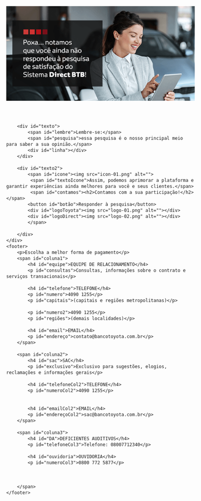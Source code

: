 <!DOCTYPE html>
<html lang="pt-br">
<head>
    <meta charset="UTF-8">
    <meta http-equiv="X-UA-Compatible" content="IE=edge">
    <meta name="viewport" content="width=device-width, initial-scale=1.0">
    <link rel="stylesheet" href="style.css">
    <title>Pesquisa</title>
</head>
<body>
    <header>
        <img src="header.png" alt="">
    </header>
    <div class="container" id="contP">

        <div id="texto">
            <span id="lembre">Lembre-se:</span>
            <span id="pesquisa">essa pesquisa é o nosso principal meio para saber a sua opinião.</span>
            <div id="linha"></div>
        </div>
        
        <div id="texto2">
            <span id="icone"><img src="icon-01.png" alt="">
             <span id="textoIcone">Assim, podemos aprimorar a plataforma e garantir experiências ainda melhores para você e seus clientes.</span>
             <span id="contamos"><h2>Contamos com a sua participação!</h2></span>
            <button id="botão">Responder à pesquisa</button>
            <div id="logoToyota"><img src="logo-01.png" alt=""></div>
            <div id="logoDirect"><img src="logo-02.png" alt=""></div>
            </span>
            
        </div>
    </div>
    <footer>
        <p>Escolha a melhor forma de pagamento</p>
        <span id="coluna1">
            <h4 id="equipe">EQUIPE DE RELACIONAMENTO</h4>
            <p id="consultas">Consultas, informações sobre o contrato e serviços transacionais</p>

            <h4 id="telefone">TELEFONE</h4>
            <p id="numero">4090 1255</p>
            <p id="capitais">(capitais e regiões metropolitanas)</p>

            <p id="numero2">4090 1255</p>
            <p id="regiões">(demais localidades)</p>

            <h4 id="email">EMAIL</h4>
            <p id="endereço">contato@bancotoyota.com.br</p>
        </span>

        <span id="coluna2">
            <h4 id="sac">SAC</h4>
            <p id="exclusivo">Exclusivo para sugestões, elogios, reclamações e informações gerais</p>
        
            <h4 id="telefoneCol2">TELEFONE</h4>
            <p id="numeroCol2">4090 1255</p>
            
        
            <h4 id="emailCol2">EMAIL</h4>
            <p id="endereçoCol2">sac@bancotoyota.com.br</p>
        </span>

        <span id="coluna3">
            <h4 id="DA">DEFICIENTES AUDITIVOS</h4>
            <p id="telefoneCol3">Telefone: 08007712340</p>
        
            <h4 id="ouvidoria">OUVIDORIA</h4>
            <p id="numeroCol3">0800 772 5877</p>
        
        
           
        </span>
    </footer>
    
</body>
</html>